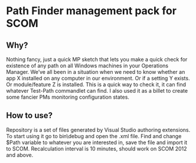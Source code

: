 # Path Finder management pack for SCOM

## Why?
Nothing fancy, just a quick MP sketch that lets you make a quick check for existence of any path on all Windows machines in your Operations Manager.
We’ve all been in a situation when we need to know whether an app X installed on any computer in our environment. Or if a setting Y exists. Or module/feature Z is installed.
This is a quick way to check it, it can find whatever Test-Path commandlet can find. I also used it as a billet to create some fancier PMs monitoring configuration states.

## How to use?
Repository is a set of files generated by Visual Studio authoring extensions. 
To start using it go to bin\debug and open the .xml file. Find and change $Path variable to whatever you are interested in, save the file and import it to SCOM.
Recalculation interval is 10 minutes, should work on SCOM 2012 and above.